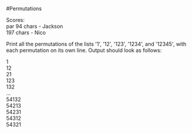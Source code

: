 #Permutations

Scores:  
par 94 chars - Jackson  
    197 chars - Nico

Print all the permutations of the lists '1', '12', '123', '1234', and '12345', with each permutation on its own line. Output should look as follows:

1  
12  
21  
123  
132  
...  
54132  
54213  
54231  
54312  
54321  